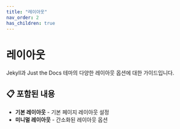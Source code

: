 ```yaml
---
title: "레이아웃"
nav_order: 2
has_children: true
---
```


# 레이아웃

Jekyll과 Just the Docs 테마의 다양한 레이아웃 옵션에 대한 가이드입니다.

## 📋 포함된 내용

- **기본 레이아웃** - 기본 페이지 레이아웃 설정
- **미니멀 레이아웃** - 간소화된 레이아웃 옵션 